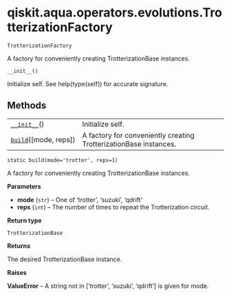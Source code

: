 <span id="qiskit-aqua-operators-evolutions-trotterizationfactory" />

# qiskit.aqua.operators.evolutions.TrotterizationFactory



`TrotterizationFactory`

A factory for conveniently creating TrotterizationBase instances.



`__init__()`

Initialize self. See help(type(self)) for accurate signature.

## Methods

|                                                                                                                                                        |                                                                   |
| ------------------------------------------------------------------------------------------------------------------------------------------------------ | ----------------------------------------------------------------- |
| [`__init__`](#qiskit.aqua.operators.evolutions.TrotterizationFactory.__init__ "qiskit.aqua.operators.evolutions.TrotterizationFactory.__init__")()     | Initialize self.                                                  |
| [`build`](#qiskit.aqua.operators.evolutions.TrotterizationFactory.build "qiskit.aqua.operators.evolutions.TrotterizationFactory.build")(\[mode, reps]) | A factory for conveniently creating TrotterizationBase instances. |



`static build(mode='trotter', reps=1)`

A factory for conveniently creating TrotterizationBase instances.

**Parameters**

*   **mode** (`str`) – One of ‘trotter’, ‘suzuki’, ‘qdrift’
*   **reps** (`int`) – The number of times to repeat the Trotterization circuit.

**Return type**

`TrotterizationBase`

**Returns**

The desired TrotterizationBase instance.

**Raises**

**ValueError** – A string not in \[‘trotter’, ‘suzuki’, ‘qdrift’] is given for mode.
